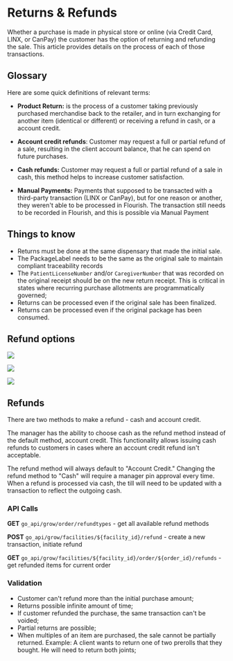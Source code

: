 # Returns & Refunds

Whether a purchase is made in physical store or online (via Credit Card, LINX, or CanPay) the customer has the option of returning and refunding the sale. This article provides details on the process of each of those transactions.

## Glossary

Here are some quick definitions of relevant terms:

- **Product Return:** is the process of a customer taking previously purchased merchandise back to the retailer, and in turn exchanging for another item (identical or different) or receiving a refund in cash, or a account credit.

- **Account credit refunds**: Customer may request a full or partial refund of a sale, resulting in the client account balance, that he can spend on future purchases.

- **Cash refunds:** Customer may request a full or partial refund of a sale in cash, this method helps to increase customer satisfaction.

- **Manual Payments:** Payments that supposed to be transacted with a third-party transaction (LINX or CanPay), but for one reason or another, they weren't able to be processed in Flourish. The transaction still needs to be recorded in Flourish, and this is possible via Manual Payment

## Things to know

- Returns must be done at the same dispensary that made the initial sale.
- The PackageLabel needs to be the same as the original sale to maintain compliant traceability records
- The `PatientLicenseNumber` and/or `CaregiverNumber` that was recorded on the original receipt should be on the new return receipt. This is critical in states where recurring purchase allotments are programmatically governed;
- Returns can be processed even if the original sale has been finalized.
- Returns can be processed even if the original package has been consumed.

## Refund options

![](https://i.imgur.com/0mA59VG.png)

![](https://i.imgur.com/rHUHkhN.png)

![](https://i.imgur.com/SGpG6Kf.png)

## Refunds

There are two methods to make a refund  - cash and account credit.

The manager has the ability to choose cash as the refund method instead of the default method, account credit. This functionality allows issuing cash refunds to customers in cases where an account credit refund isn't acceptable.

The refund method will always default to "Account Credit." Changing the refund method to "Cash" will require a manager pin approval every time. When a refund is processed via cash, the till will need to be updated with a transaction to reflect the outgoing cash.

### API Calls

**GET** ```go_api/grow/order/refundtypes``` - get all available refund methods

**POST** ```go_api/grow/facilities/${facility_id}/refund``` - create a new transaction, initiate refund

**GET** ```go_api/grow/facilities/${facility_id}/order/${order_id}/refunds``` - get refunded items for current order

### Validation

- Customer can't refund more than the initial purchase amount;
- Returns possible infinite amount of time;
- If customer refunded the purchase, the same transaction can't be voided;
- Partial returns are possible;
- When multiples of an item are purchased, the sale cannot be partially returned. Example: A client wants to return one of two prerolls that they bought. He will need to return both joints;